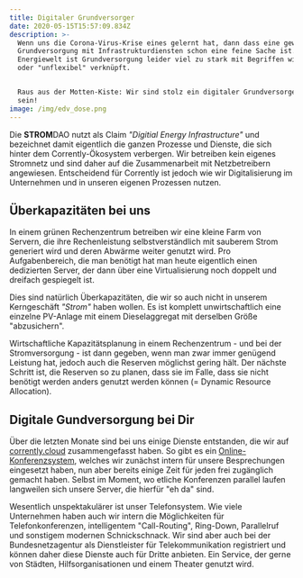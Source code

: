 ```yaml
---
title: Digitaler Grundversorger
date: 2020-05-15T15:57:09.834Z
description: >-
  Wenn uns die Corona-Virus-Krise eines gelernt hat, dann dass eine gewisse
  Grundversorgung mit Infrastrukturdiensten schon eine feine Sache ist.  In der
  Energiewelt ist Grundversorgung leider viel zu stark mit Begriffen wie "teuer"
  oder "unflexibel" verknüpft.  


  Raus aus der Motten-Kiste: Wir sind stolz ein digitaler Grundversorger zu
  sein!
image: /img/edv_dose.png
---
```

Die **STROM**DAO nutzt als Claim _"Digitial Energy Infrastructure"_ und bezeichnet damit eigentlich die ganzen Prozesse und Dienste, die sich hinter dem Corrently-Ökosystem verbergen. Wir betreiben kein eigenes Stromnetz und sind daher auf die Zusammenarbeit mit Netzbetreibern angewiesen. Entscheidend für Corrently ist jedoch wie wir Digitalisierung im Unternehmen und in unseren eigenen Prozessen nutzen.



## Überkapazitäten bei uns

In einem grünen Rechenzentrum betreiben wir eine kleine Farm von Servern, die ihre Rechenleistung selbstverständlich mit sauberem Strom generiert wird und deren Abwärme weiter genutzt wird. Pro Aufgabenbereich, die man benötigt hat man heute eigentlich einen dedizierten Server, der dann über eine Virtualisierung noch doppelt und dreifach gespiegelt ist. 

Dies sind natürlich Überkapazitäten, die wir so auch nicht in unserem Kerngeschäft _"Strom"_ haben wollen. Es ist komplett unwirtschaftlich eine einzelne PV-Anlage mit einem Dieselaggregat mit derselben Größe "abzusichern".

Wirtschaftliche Kapazitätsplanung in einem Rechenzentrum - und bei der Stromversorgung - ist dann gegeben, wenn man zwar immer genügend Leistung hat, jedoch auch die Reserven möglichst gering hält. Der nächste Schritt ist, die Reserven so zu planen, dass sie im Falle, dass sie nicht benötigt werden anders genutzt werden können (= Dynamic Resource Allocation). 



## Digitale Gundversorgung bei Dir

Über die letzten Monate sind bei uns einige Dienste entstanden, die wir auf [corrently.cloud](https://corrently.cloud/) zusammengefasst haben. So gibt es ein [Online-Konferenzsystem](https://meet.corrently.cloud/), welches wir zunächst intern für unsere Besprechungen eingesetzt haben, nun aber bereits einige Zeit für jeden frei zugänglich gemacht haben. Selbst im Moment, wo etliche Konferenzen parallel laufen langweilen sich unsere Server, die hierfür "eh da" sind. 

Wesentlich unspektakulärer ist unser Telefonsystem. Wie viele Unternehmen haben auch wir intern die Möglichkeiten für Telefonkonferenzen, intelligentem "Call-Routing", Ring-Down, Parallelruf und sonstigem modernen Schnickschnack. Wir sind aber auch bei der Bundesnetzagentur als Dienstleister für Telekommunikation registriert und können daher diese Dienste auch für Dritte anbieten. Ein Service, der gerne von Städten, Hilfsorganisationen und einem Theater genutzt wird.
